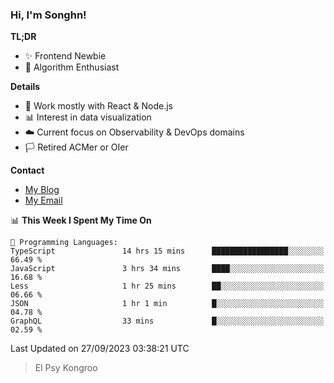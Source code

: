 ### Hi, I'm Songhn!

**TL;DR**

- ✨ Frontend Newbie
- 🎈 Algorithm Enthusiast

**Details**

- 🎯 Work mostly with React & Node.js
- 📊 Interest in data visualization
- ☁️ Current focus on Observability & DevOps domains
- 🏳️ Retired ACMer or OIer

**Contact**
- [My Blog](https://blog.songhn.com)
- [My Email](mailto:songhn233@gmail.com)

<!--START_SECTION:waka-->
📊 **This Week I Spent My Time On** 

```text
💬 Programming Languages: 
TypeScript               14 hrs 15 mins      █████████████████░░░░░░░░   66.49 % 
JavaScript               3 hrs 34 mins       ████░░░░░░░░░░░░░░░░░░░░░   16.68 % 
Less                     1 hr 25 mins        ██░░░░░░░░░░░░░░░░░░░░░░░   06.66 % 
JSON                     1 hr 1 min          █░░░░░░░░░░░░░░░░░░░░░░░░   04.78 % 
GraphQL                  33 mins             █░░░░░░░░░░░░░░░░░░░░░░░░   02.59 % 
```


 Last Updated on 27/09/2023 03:38:21 UTC
<!--END_SECTION:waka-->

> El Psy Kongroo

